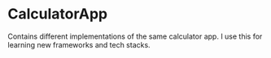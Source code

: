 # CalculatorApp
Contains different implementations of the same calculator app. I use this for learning new frameworks and tech stacks.
